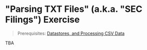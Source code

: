 # "Parsing TXT Files" (a.k.a. "SEC Filings") Exercise

> Prerequisites: [Datastores, and Processing CSV Data](/units/unit-4.md)

TBA
